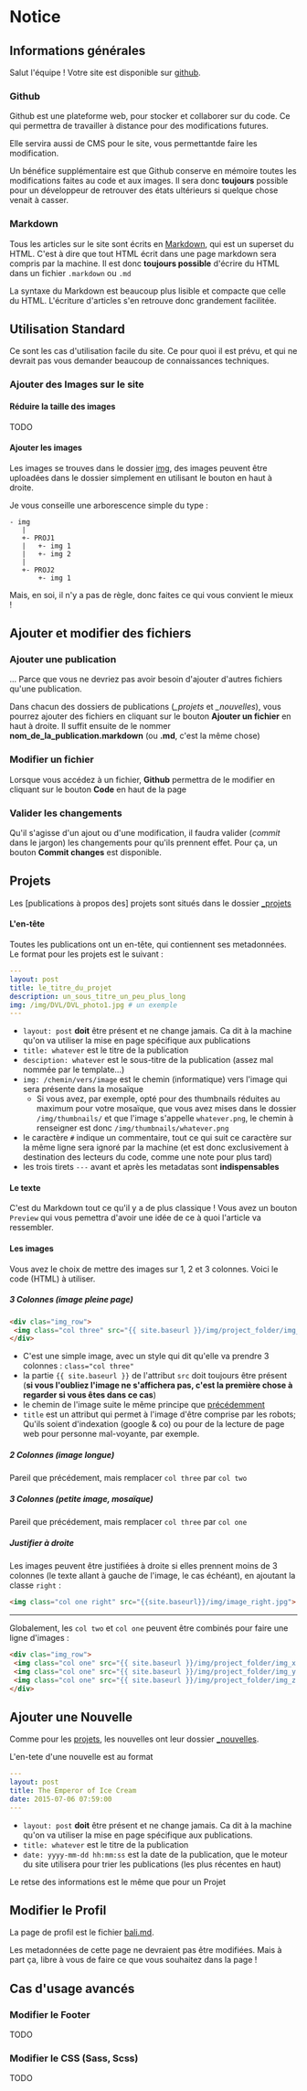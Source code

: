 # Notice

## Informations générales

Salut l'équipe ! Votre site est disponible sur [github](https://github.com/Erawpalassalg/bali-folio).

### Github

Github est une plateforme web, pour stocker et collaborer sur du code. Ce qui permettra de travailler à distance pour des modifications futures.

Elle servira aussi de CMS pour le site, vous permettantde faire les modification.

Un bénéfice supplémentaire est que Github conserve en mémoire toutes les modifications faites au code et aux images. Il sera donc **toujours** possible pour un développeur de retrouver des états ultérieurs si quelque chose venait à casser.

### Markdown

Tous les articles sur le site sont écrits en [Markdown](https://www.markdownguide.org/basic-syntax/), qui est un superset du HTML. C'est à dire que tout HTML écrit dans une page markdown sera compris par la machine. Il est donc **toujours possible** d'écrire du HTML dans un fichier `.markdown` ou `.md`

La syntaxe du Markdown est beaucoup plus lisible et compacte que celle du HTML. L'écriture d'articles s'en retrouve donc grandement facilitée.

## Utilisation Standard

Ce sont les cas d'utilisation facile du site. Ce pour quoi il est prévu, et qui ne devrait pas vous demander beaucoup de connaissances techniques.

### Ajouter des Images sur le site

#### Réduire la taille des images

TODO

#### Ajouter les images

Les images se trouves dans le dossier [img](https://github.com/Erawpalassalg/bali-folio/tree/master/img), des images peuvent être uploadées dans le dossier simplement en utilisant le bouton en haut à droite.

Je vous conseille une arborescence simple du type :

```
- img
   |
   +- PROJ1
   |   +- img 1
   |   +- img 2
   |
   +- PROJ2
       +- img 1
```

Mais, en soi, il n'y a pas de règle, donc faites ce qui vous convient le mieux !

## Ajouter et modifier des fichiers

### Ajouter une publication

... Parce que vous ne devriez pas avoir besoin d'ajouter d'autres fichiers qu'une publication.

Dans chacun des dossiers de publications (*_projets* et *_nouvelles*), vous pourrez ajouter des fichiers en cliquant sur le bouton **Ajouter un fichier** en haut à droite. Il suffit ensuite de le nommer **nom_de_la_publication.markdown** (ou **.md**, c'est la même chose)

### Modifier un fichier

Lorsque vous accédez à un fichier, **Github** permettra de le modifier en cliquant sur le bouton **Code** en haut de la page

### Valider les changements

Qu'il s'agisse d'un ajout ou d'une modification, il faudra valider (*commit* dans le jargon) les changements pour qu'ils prennent effet. Pour ça, un bouton **Commit changes** est disponible.

## Projets

Les \[publications à propos des\] projets sont situés dans le dossier [\_projets](https://github.com/Erawpalassalg/bali-folio/tree/master/_projets)

#### L'en-tête

Toutes les publications ont un en-tête, qui contiennent ses metadonnées. Le format pour les projets est le suivant :

```yaml
---
layout: post
title: le_titre_du_projet
description: un_sous_titre_un_peu_plus_long
img: /img/DVL/DVL_photo1.jpg # un exemple                                   
--- 
```

- `layout: post` **doit** être présent et ne change jamais. Ca dit à la machine qu'on va utiliser la mise en page spécifique aux publications
- `title: whatever` est le titre de la publication
- `desciption: whatever` est le sous-titre de la publication (assez mal nommée par le template...)
- `img: /chemin/vers/image` est le chemin (informatique) vers l'image qui sera présente dans la mosaïque
	- Si vous avez, par exemple, opté pour des thumbnails réduites au maximum pour votre mosaïque, que vous avez mises dans le dossier `/img/thumbnails/` et que l'image s'appelle `whatever.png`, le chemin à renseigner est donc `/img/thumbnails/whatever.png`
- le caractère `#` indique un commentaire, tout ce qui suit ce caractère sur la même ligne sera ignoré par la machine (et est donc exclusivement à destination des lecteurs du code, comme une note pour plus tard)
- les trois tirets `---` avant et après les metadatas sont **indispensables**

#### Le texte

C'est du Markdown tout ce qu'il y a de plus classique ! Vous avez un bouton `Preview` qui vous pemettra d'avoir une idée de ce à quoi l'article va ressembler.

#### Les images

Vous avez le choix de mettre des images sur 1, 2 et 3 colonnes. Voici le code (HTML) à utiliser.

##### 3 Colonnes (image pleine page)

```html
<div clas="img_row">
 <img class="col three" src="{{ site.baseurl }}/img/project_folder/img_x.jpg" title="my_image_purpose"/>
</div>
```

- C'est une simple image, avec un style qui dit qu'elle va prendre 3 colonnes :  `class="col three"`
- la partie `{{ site.baseurl }}` de l'attribut `src` doit toujours être présent (**si vous l'oubliez l'image ne s'affichera pas, c'est la première chose à regarder si vous êtes dans ce cas**)
- le chemin de l'image suite le même principe que [précédemment](#L'en-tête)
- `title` est un attribut qui permet à l'image d'être comprise par les robots; Qu'ils soient d'indexation (google & co) ou pour de la lecture de page web pour personne mal-voyante, par exemple.

##### 2 Colonnes (image longue)

Pareil que précédement, mais remplacer `col three` par `col two`

##### 3 Colonnes (petite image, mosaïque)

Pareil que précédement, mais remplacer `col three` par `col one`

##### Justifier à droite

Les images peuvent être justifiées à droite si elles prennent moins de 3 colonnes (le texte allant à gauche de l'image, le cas échéant), en ajoutant la classe `right` :

```html
<img class="col one right" src="{{site.baseurl}}/img/image_right.jpg">
```


---

Globalement, les `col two` et `col one` peuvent être combinés pour faire une ligne d'images :

```html
<div clas="img_row">
 <img class="col one" src="{{ site.baseurl }}/img/project_folder/img_x.jpg" title="my_image_purpose_1"/>
 <img class="col one" src="{{ site.baseurl }}/img/project_folder/img_y.jpg" title="my_image_purpose_2"/>
 <img class="col one" src="{{ site.baseurl }}/img/project_folder/img_z.jpg" title="my_image_purpose_3"/>
</div>

```

## Ajouter une Nouvelle

Comme pour les [projets](#Projets), les nouvelles ont leur dossier [\_nouvelles](https://github.com/Erawpalassalg/bali-folio/tree/master/_nouvelles).

L'en-tete d'une nouvelle est au format 

```yaml
---
layout: post
title: The Emperor of Ice Cream
date: 2015-07-06 07:59:00
---
```

- `layout: post` **doit** être présent et ne change jamais. Ca dit à la machine qu'on va utiliser la mise en page spécifique aux publications.
- `title: whatever` est le titre de la publication
- `date: yyyy-mm-dd hh:mm:ss` est la date de la publication, que le moteur du site utilisera pour trier les publications (les plus récentes en haut)

Le retse des informations est le même que pour un Projet

## Modifier le Profil

La page de profil est le fichier [bali.md](https://github.com/Erawpalassalg/bali-folio/blob/master/bali.md).

Les metadonnées de cette page ne devraient pas être modifiées. Mais à part ça, libre à vous de faire ce que vous souhaitez dans la page !


## Cas d'usage avancés

### Modifier le Footer

TODO

### Modifier le CSS (Sass, Scss)

TODO
